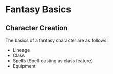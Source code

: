 # Fantasy Basics

## Character Creation
The basics of a fantasy character are as follows:

* Lineage
* Class
* Spells (Spell-casting as class feature)
* Equipment